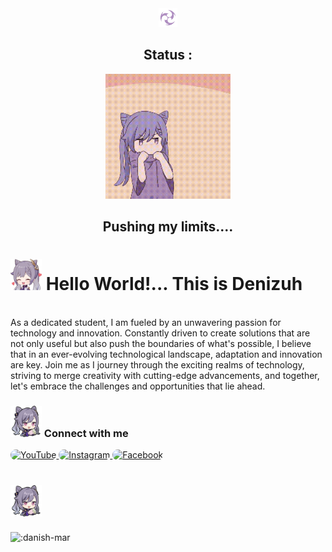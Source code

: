 <div align="center">
  <img src="https://github.com/danish-mar/danish-mar/blob/main/Element_Electro.png?raw=true" height="30" width="30">
  <h2>Status :</h2>
  <img class="imo" src="https://github.com/danish-mar/danish-mar/blob/main/tenor.gif?raw=true" width="200" height="200" style="border-radius: 30"></img>
  <h2>Pushing my limits....</h2>
  <div align="left">
    <h1><img alt="kokomi" src="https://raw.githubusercontent.com/danish-mar/danish-mar/main/sticker_7.png" width=50 height="50">  Hello World!... This is Denizuh </h1>
   
<br>
As a dedicated student, I am fueled by an unwavering passion for technology and innovation. Constantly driven to create solutions that are not only useful but also push the boundaries of what's possible, I believe that in an ever-evolving technological landscape, adaptation and innovation are key. Join me as I journey through the exciting realms of technology, striving to merge creativity with cutting-edge advancements, and together, let's embrace the challenges and opportunities that lie ahead.
</div>

<div align="left">
  <h3>     <img src="https://raw.githubusercontent.com/danish-mar/danish-mar/main/sticker_24%20(1).png" width="50" height="50">  Connect with me</h3>

  <a href="https://www.youtube.com/channel/UCzFUJm_8swv_qnVbuhnU4FQ" target="_blank">
    <img alt="YouTube" src="https://img.shields.io/badge/YouTube-000000?style=for-the-badge&logo=youtube&logoColor=white" style="border-radius: 15px;">
  </a>

  <a href="https://www.instagram.com/gamerz_dennis/" target="_blank">
    <img alt="Instagram" src="https://img.shields.io/badge/Instagram-000000?style=for-the-badge&logo=instagram&logoColor=white" style="border-radius: 15px;">
  </a>

  <a href="https://www.facebook.com/profile.php?id=100017394582809" target="_blank">
    <img alt="Facebook" src="https://img.shields.io/badge/Facebook-000000?style=for-the-badge&logo=facebook&logoColor=white" style="border-radius: 15px;">
  </a>
</div>

</div>

<div align="left">
    <H1>    <img src="https://raw.githubusercontent.com/danish-mar/danish-mar/main/sticker_24%20(1).png" width="50" height="50"> </H1>
    <img src="https://moecount.lolihouse.top/get/@:danish-mar?theme=moebooru" alt=":danish-mar">

</div>


<!--
**danish-mar/danish-mar** is a ✨ _special_ ✨ repository because its `README.md` (this file) appears on your GitHub profile.

Here are some ideas to get you started:

- 🔭 I’m currently working on ...
- 🌱 I’m currently learning ...
- 👯 I’m looking to collaborate on ...
- 🤔 I’m looking for help with ...
- 💬 Ask me about ...
- 📫 How to reach me: ...
- 😄 Pronouns: ...
- ⚡ Fun fact: ...
-->
